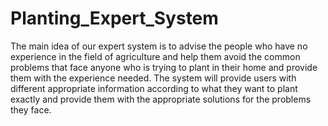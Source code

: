 # Planting_Expert_System
The main idea of our expert system is to advise the people who have no experience in the field of agriculture and help them avoid the common problems that face anyone who is trying to plant in their home and provide them with the experience needed. The system will provide users with different appropriate information according to what they want to plant exactly and provide them with the appropriate solutions for the problems they face.
